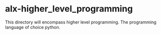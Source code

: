 # alx-higher_level_programming
This directory will encompass higher level programming. The programming language of choice python.
